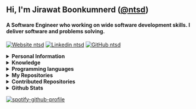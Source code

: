 ## Hi, I'm Jirawat Boonkumnerd ([@ntsd](https://github.com/ntsd))

#### A Software Engineer who working on wide software development skills. I deliver software and problems solving.

[![Website ntsd](https://img.shields.io/badge/-Website-black?style=flat-square&logoColor=white&link=https://ntsd.me&cacheSeconds=864000)](https://ntsd.dev)
[![Linkedin ntsd](https://img.shields.io/badge/-Linkedin-blue?style=flat-square&logo=Linkedin&logoColor=white&link=https://www.linkedin.com/in/ntsd&cacheSeconds=864000)](https://www.linkedin.com/in/ntsd)
[![GitHub ntsd](https://img.shields.io/github/followers/ntsd?label=follow&style=social&cacheSeconds=86400)](https://github.com/ntsd)

<details>
<summary>
  <b>Personal Information</b>
</summary><br>
  
**Name:**  Jirawat Boonkumnerd

**Location:** Bangkok, Thailand.

**Languages:**

- Thai (Native)

- English (Intermediate)

</details>

<details>
<summary>
  <b>Knowledge</b>
</summary>

- Front-end Development (Web, Mobile)

- Back-end Development (API, Database)

- Infrastructure and Cloud Service

- Algorithms and Data Structures

</details>

<details>
<summary>
  <b>Programming languages</b>
</summary>
  
- **Comfortable:** Go, Python, JavaScript/Typescript

- **Familiar:** Bash/Shell, C++, Java

</details>

<details>
<summary>
  <b>My Repositories</b>
</summary>

{% for repo in repositories %} - [{{ repo.name }} ({{ repo.stargazerCount }} Stars)]({{ repo.url }})

{% endfor %}

</details>

<details>
<summary>
  <b>Contributed Repositories</b>
</summary>

{% for repo in contributed %} - [{{ repo.name }} ({{ repo.stargazerCount }} Stars)]({{ repo.url }})

{% endfor %}

</details>

<details>
<summary>
  <b>Github Stats</b>
</summary>
  
![trophy](https://github-profile-trophy.vercel.app/?username=ntsd&theme=onedark&column=8)

<img align="center" src="https://github-readme-stats.vercel.app/api?username=ntsd&show_icons=true&theme=blue-green&hide_title=true&line_height=26" />&nbsp;<a href="https://spotify-github-profile.vercel.app/api/view.svg?uid=21upe2xfqu73mfjaknb3ci4iq&redirect=true">

</details>
  
[![spotify-github-profile](https://spotify-github-profile.vercel.app/api/view?uid=21upe2xfqu73mfjaknb3ci4iq&cover_image=true&theme=novatorem&bar_color_cover=true)](https://spotify-github-profile.vercel.app/api/view?uid=21upe2xfqu73mfjaknb3ci4iq&redirect=true)
